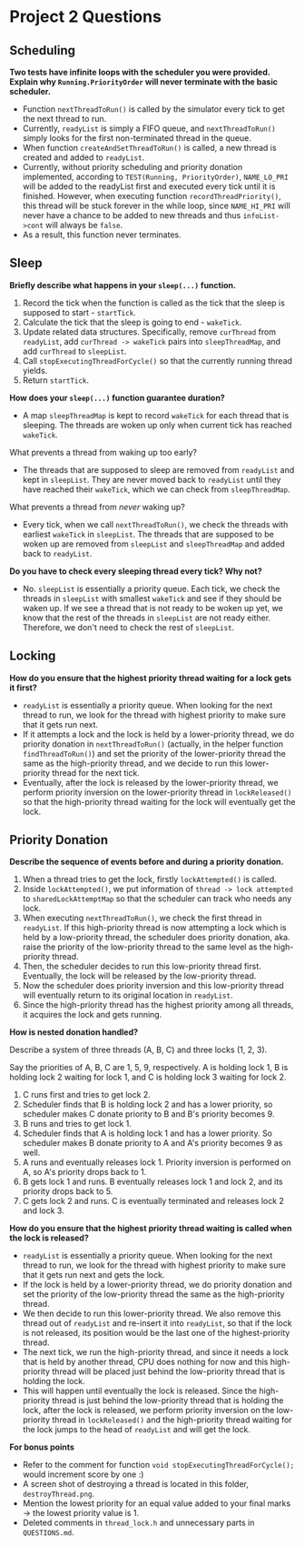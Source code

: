 # Project 2 Questions

## Scheduling

**Two tests have infinite loops with the scheduler you were provided. Explain
why `Running.PriorityOrder` will never terminate with the basic scheduler.**

- Function `nextThreadToRun()` is called by the simulator every tick to get the next thread to run.
- Currently, `readyList` is simply a FIFO queue, and `nextThreadToRun()` simply looks for the first non-terminated
thread in the queue.
- When function `createAndSetThreadToRun()` is called, a new thread is created and added to `readyList`.
- Currently, without priority scheduling and priority donation implemented, according to `TEST(Running, PriorityOrder)`,
`NAME_LO_PRI` will be added to the readyList first and executed every tick until it is finished. However, when
executing function `recordThreadPriority()`, this thread will be stuck forever in the while loop, since `NAME_HI_PRI` 
will never have a chance to be added to new threads and thus `infoList->cont` will always be `false`.
- As a result, this function never terminates.

## Sleep

**Briefly describe what happens in your `sleep(...)` function.**

1. Record the tick when the function is called as the tick that the sleep is supposed to start - `startTick`.
2. Calculate the tick that the sleep is going to end - `wakeTick`.
3. Update related data structures. Specifically, remove `curThread` from `readyList`, add `curThread -> wakeTick`
pairs into `sleepThreadMap`, and add `curThread` to `sleepList`.
4. Call `stopExecutingThreadForCycle()` so that the currently running thread yields.
5. Return `startTick`.

**How does your `sleep(...)` function guarantee duration?**

- A map `sleepThreadMap` is kept to record `wakeTick` for each thread that is sleeping. The threads are woken up
only when current tick has reached `wakeTick`.

What prevents a thread from waking up too early?
- The threads that are supposed to sleep are removed from `readyList` and kept in `sleepList`. They are never moved
back to `readyList` until they have reached their `wakeTick`, which we can check from `sleepThreadMap`.

What prevents a thread from _never_ waking up?
- Every tick, when we call `nextThreadToRun()`, we check the threads with earliest `wakeTick` in `sleepList`. The 
threads that are supposed to be woken up are removed from `sleepList` and `sleepThreadMap` and added back to 
`readyList`.

**Do you have to check every sleeping thread every tick? Why not?**

- No. `sleepList` is essentially a priority queue. Each tick, we check the threads in `sleepList` with smallest
`wakeTick` and see if they should be waken up. If we see a thread that is not ready to be woken up yet, we know that 
the rest of the threads in `sleepList` are not ready either. Therefore, we don't need to check the rest of `sleepList`.

## Locking

**How do you ensure that the highest priority thread waiting for a lock gets it
first?**

- `readyList` is essentially a priority queue. When looking for the next thread to run, we look for the thread with
highest priority to make sure that it gets run next.
- If it attempts a lock and the lock is held by a lower-priority thread, we do priority donation in `nextThreadToRun()` 
(actually, in the helper function `findThreadToRun()`) and set the priority of the lower-priority thread the same as the 
high-priority thread, and we decide to run this lower-priority thread for the next tick.
- Eventually, after the lock is released by the lower-priority thread, we perform priority inversion on the 
lower-priority thread in `lockReleased()` so that the high-priority thread waiting for the lock will eventually get the 
lock.

## Priority Donation

**Describe the sequence of events before and during a priority donation.**

1. When a thread tries to get the lock, firstly `lockAttempted()` is called.
2. Inside `lockAttempted()`, we put information of `thread -> lock attempted` to `sharedLockAttemptMap` so that the
scheduler can track who needs any lock.
3. When executing `nextThreadToRun()`, we check the first thread in `readyList`. If this high-priority thread is now
attempting a lock which is held by a low-priority thread, the scheduler does priority donation, aka. raise the priority
of the low-priority thread to the same level as the high-priority thread.
4. Then, the scheduler decides to run this low-priority thread first. Eventually, the lock will be released by the
low-priority thread.
5. Now the scheduler does priority inversion and this low-priority thread will eventually return to its original
location in `readyList`.
6. Since the high-priority thread has the highest priority among all threads, it acquires the lock and gets running.

**How is nested donation handled?**

Describe a system of three threads (A, B, C) and three locks (1, 2, 3).

Say the priorities of A, B, C are 1, 5, 9, respectively. A is holding lock 1, B is holding lock 2 waiting for lock 1,
and C is holding lock 3 waiting for lock 2.

1. C runs first and tries to get lock 2.
2. Scheduler finds that B is holding lock 2 and has a lower priority, so scheduler makes C donate priority to B and B's 
priority becomes 9.
3. B runs and tries to get lock 1.
4. Scheduler finds that A is holding lock 1 and has a lower priority. So scheduler makes B donate priority to A and A's 
priority becomes 9 as well.
5. A runs and eventually releases lock 1. Priority inversion is performed on A, so A's priority drops back to 1.
6. B gets lock 1 and runs. B eventually releases lock 1 and lock 2, and its priority drops back to 5.
7. C gets lock 2 and runs. C is eventually terminated and releases lock 2 and lock 3.

**How do you ensure that the highest priority thread waiting is called when the
lock is released?**

- `readyList` is essentially a priority queue. When looking for the next thread to run, we look for the thread with
highest priority to make sure that it gets run next and gets the lock.
- If the lock is held by a lower-priority thread, we do priority donation and set the priority of the low-priority 
thread the same as the high-priority thread.
- We then decide to run this lower-priority thread. We also remove this thread out of `readyList` and re-insert it into
`readyList`, so that if the lock is not released, its position would be the last one of the highest-priority thread.
- The next tick, we run the high-priority thread, and since it needs a lock that is held by another thread, CPU does
nothing for now and this high-priority thread will be placed just behind the low-priority thread that is holding the 
lock.
- This will happen until eventually the lock is released. Since the high-priority thread is just behind the low-priority
thread that is holding the lock, after the lock is released, we perform priority inversion on the low-priority thread 
in `lockReleased()` and the high-priority thread waiting for the lock jumps to the head of `readyList` and will get 
the lock.

**For bonus points**
- Refer to the comment for function `void stopExecutingThreadForCycle();` would increment score by one :)
- A screen shot of destroying a thread is located in this folder, `destroyThread.png`.
- Mention the lowest priority for an equal value added to your final marks -> the lowest priority value is 1.
- Deleted comments in `thread_lock.h` and unnecessary parts in `QUESTIONS.md`.
